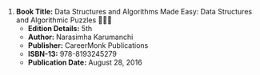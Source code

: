 1. **Book Title:** Data Structures and Algorithms Made Easy: Data Structures and Algorithmic Puzzles 📒🔐✅
   - **Edition Details:** 5th
   - **Author:** Narasimha Karumanchi
   - **Publisher:** CareerMonk Publications
   - **ISBN-13:** 978-8193245279
   - **Publication Date:** August 28, 2016
